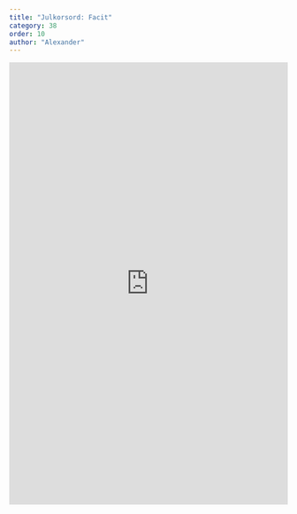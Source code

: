 ```yaml
---
title: "Julkorsord: Facit"
category: 38
order: 10
author: "Alexander"
---
```


<iframe
    src="https://drive.google.com/viewerng/viewer?embedded=true&url=https://dbuggen.s3.eu-west-1.amazonaws.com/issue-2023-december/crossword-answers.pdf"
    frameBorder="0"
    scrolling="auto"
    height="800px"
    width="100%"
>
</iframe>
